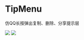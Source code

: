 # TipMenu
仿QQ长按弹出复制、删除、分享提示层

![](https://github.com/yumi0629/TipMenu/blob/master/1528704163048.jpg?raw=true)
![](https://github.com/yumi0629/TipMenu/blob/master/1528704208814.jpg?raw=true)
